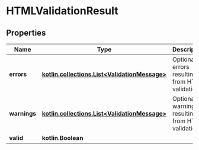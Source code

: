 
# HTMLValidationResult

## Properties
Name | Type | Description | Notes
------------ | ------------- | ------------- | -------------
**errors** | [**kotlin.collections.List&lt;ValidationMessage&gt;**](ValidationMessage) | Optional errors resulting from HTML validation |  [optional]
**warnings** | [**kotlin.collections.List&lt;ValidationMessage&gt;**](ValidationMessage) | Optional warnings resulting from HTML validation |  [optional]
**valid** | **kotlin.Boolean** |  |  [optional]



